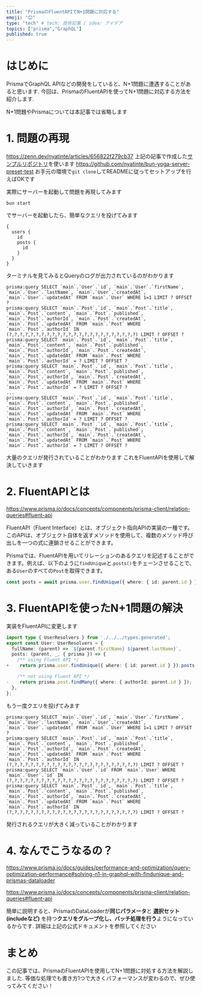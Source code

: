 ```yaml
---
title: "PrismaのFluentAPIでN+1問題に対応する"
emoji: "😊"
type: "tech" # tech: 技術記事 / idea: アイデア
topics: ["prisma","GraphQL"]
published: true
---
```


# はじめに
PrismaでGraphQL APIなどの開発をしていると、N+1問題に遭遇することがあると思います.
今回は、PrismaのFluentAPIを使ってN+1問題に対応する方法を紹介します.

N+1問題やPrismaについては本記事では省略します

# 1. 問題の再現
https://zenn.dev/nyatinte/articles/656822f279cb37
上記の記事で作成した[サンプルリポジトリ](https://github.com/nyatinte/bun-yoga-server-preset-test/blob/05e2a8520a021d7895b565a675277d23843f6938/src/schema/user/resolvers/User.ts)を使います
https://github.com/nyatinte/bun-yoga-server-preset-test
お手元の環境で`git clone`してREADMEに従ってセットアップを行えばOKです

実際にサーバーを起動して問題を再現してみます
```sh:sh
bun start
```
でサーバーを起動したら、簡単なクエリを投げてみます
```GraphQL:localhost
{
  users {
    id
    posts {
      id
    }
  }
}
```

ターミナルを見てみるとQueryのログが出力されているのがわかります
```sh:Queryのログ
prisma:query SELECT `main`.`User`.`id`, `main`.`User`.`firstName`, `main`.`User`.`lastName`, `main`.`User`.`createdAt`, `main`.`User`.`updatedAt` FROM `main`.`User` WHERE 1=1 LIMIT ? OFFSET ?
prisma:query SELECT `main`.`Post`.`id`, `main`.`Post`.`title`, `main`.`Post`.`content`, `main`.`Post`.`published`, `main`.`Post`.`authorId`, `main`.`Post`.`createdAt`, `main`.`Post`.`updatedAt` FROM `main`.`Post` WHERE `main`.`Post`.`authorId` IN (?,?,?,?,?,?,?,?,?,?,?,?,?,?,?,?,?,?,?,?,?,?,?,?) LIMIT ? OFFSET ?
prisma:query SELECT `main`.`Post`.`id`, `main`.`Post`.`title`, `main`.`Post`.`content`, `main`.`Post`.`published`, `main`.`Post`.`authorId`, `main`.`Post`.`createdAt`, `main`.`Post`.`updatedAt` FROM `main`.`Post` WHERE `main`.`Post`.`authorId` = ? LIMIT ? OFFSET ?
prisma:query SELECT `main`.`Post`.`id`, `main`.`Post`.`title`, `main`.`Post`.`content`, `main`.`Post`.`published`, `main`.`Post`.`authorId`, `main`.`Post`.`createdAt`, `main`.`Post`.`updatedAt` FROM `main`.`Post` WHERE `main`.`Post`.`authorId` = ? LIMIT ? OFFSET ?
...
prisma:query SELECT `main`.`Post`.`id`, `main`.`Post`.`title`, `main`.`Post`.`content`, `main`.`Post`.`published`, `main`.`Post`.`authorId`, `main`.`Post`.`createdAt`, `main`.`Post`.`updatedAt` FROM `main`.`Post` WHERE `main`.`Post`.`authorId` = ? LIMIT ? OFFSET ?
prisma:query SELECT `main`.`Post`.`id`, `main`.`Post`.`title`, `main`.`Post`.`content`, `main`.`Post`.`published`, `main`.`Post`.`authorId`, `main`.`Post`.`createdAt`, `main`.`Post`.`updatedAt` FROM `main`.`Post` WHERE `main`.`Post`.`authorId` = ? LIMIT ? OFFSET ?
```

大量のクエリが発行されていることがわかります
これをFluentAPIを使用して解決していきます

# 2. FluentAPIとは
https://www.prisma.io/docs/concepts/components/prisma-client/relation-queries#fluent-api

FluentAPI（Fluent Interface）とは、オブジェクト指向APIの実装の一種です。
このAPIは、オブジェクト自体を返すメソッドを使用して、複数のメソッド呼び出しを一つの式に連鎖させることができます。

Prismaでは、FluentAPIを用いてリレーションのあるクエリを記述することができます。例えば、以下のように`findUnique`と.`posts()`をチェーンさせることで、ある`User`のすべての`Post`を取得できます。

```ts
const posts = await prisma.user.findUnique({ where: { id: parent.id } }).posts();
```



# 3. FluentAPIを使ったN+1問題の解決
実装をFluentAPIに変更します

```ts diff:src/schema/user/resolvers/User.ts
import type { UserResolvers } from './../../types.generated';
export const User: UserResolvers = {
  fullName: (parent) => `${parent.firstName} ${parent.lastName}`,
  posts: (parent, _, { prisma }) => {
    /** using Fluent API */
+    return prisma.user.findUnique({ where: { id: parent.id } }).posts();

    /** not using Fluent API */
-    return prisma.post.findMany({ where: { authorId: parent.id } });
  },
};
```

もう一度クエリを投げてみます
```sh:Queryのログ
prisma:query SELECT `main`.`User`.`id`, `main`.`User`.`firstName`, `main`.`User`.`lastName`, `main`.`User`.`createdAt`, `main`.`User`.`updatedAt` FROM `main`.`User` WHERE 1=1 LIMIT ? OFFSET ?
prisma:query SELECT `main`.`Post`.`id`, `main`.`Post`.`title`, `main`.`Post`.`content`, `main`.`Post`.`published`, `main`.`Post`.`authorId`, `main`.`Post`.`createdAt`, `main`.`Post`.`updatedAt` FROM `main`.`Post` WHERE `main`.`Post`.`authorId` IN (?,?,?,?,?,?,?,?,?,?,?,?,?,?,?,?,?,?,?,?,?,?,?,?) LIMIT ? OFFSET ?
prisma:query SELECT `main`.`User`.`id` FROM `main`.`User` WHERE `main`.`User`.`id` IN (?,?,?,?,?,?,?,?,?,?,?,?,?,?,?,?,?,?,?,?,?,?,?,?) LIMIT ? OFFSET ?
prisma:query SELECT `main`.`Post`.`id`, `main`.`Post`.`title`, `main`.`Post`.`content`, `main`.`Post`.`published`, `main`.`Post`.`authorId`, `main`.`Post`.`createdAt`, `main`.`Post`.`updatedAt` FROM `main`.`Post` WHERE `main`.`Post`.`authorId` IN (?,?,?,?,?,?,?,?,?,?,?,?,?,?,?,?,?,?,?,?,?,?,?,?) LIMIT ? OFFSET ?
```
発行されるクエリが大きく減っていることがわかります

# 4. なんでこうなるの？
https://www.prisma.io/docs/guides/performance-and-optimization/query-optimization-performance#solving-n1-in-graphql-with-findunique-and-prismas-dataloader

https://www.prisma.io/docs/concepts/components/prisma-client/relation-queries#fluent-api


簡単に説明すると、PrismaのDataLoaderが**同じパラメータ**と **選択セット(includeなど)** を持つ**クエリをグループ化し、バッチ処理を行う**ようになっているからです.
詳細は上記の公式ドキュメントを参照してください

# まとめ
この記事では、PrismaのFluentAPIを使用してN+1問題に対処する方法を解説しました.
等価な処理でも書き方1つで大きくパフォーマンスが変わるので、ぜひ使ってみてください！